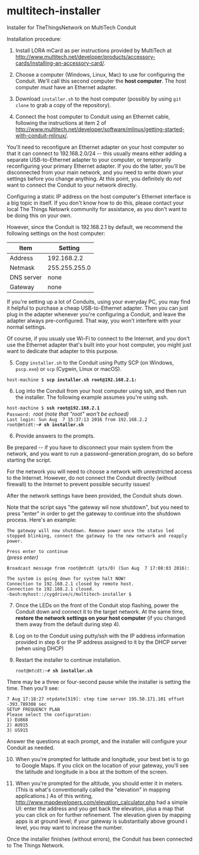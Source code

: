 # multitech-installer
Installer for TheThingsNetwork on MultiTech Conduit

Installation procedure:

1. Install LORA mCard as per instructions provided by MultiTech at
<http://www.multitech.net/developer/products/accessory-cards/installing-an-accessory-card/>.

2. Choose a computer (Windows, Linux, Mac) to use for configuring the Conduit. We'll call
this second computer the **host computer**. The host computer *must* have an Ethernet adapter.

3. Download `installer.sh` to the host computer (possibly
by using `git clone` to grab a copy of the repository). 

4. Connect the host computer to Conduit using an Ethernet cable, following the instructions at item 2 of
<http://www.multitech.net/developer/software/mlinux/getting-started-with-conduit-mlinux/>.

 You'll need to reconfigure an Ethernet adapter on your host computer so 
that it can connect to 192.168.2.0/24 -- this usually means either adding a
separate USB-to-Ethernet adapter to your computer, or temporarily reconfiguring
your primary Ethernet adapter. If you do the latter, you'll be disconnected
from your main network, and you need to write down your settings before you 
change anything. At this point, you definitely do *not* want to connect the Conduit
to your network directly.

 Configuring a static IP address on the host computer's Ethernet interface is a big topic in itself. If you
don't know how to do this, please contact your local The Things Netowrk community for
assistance, as you don't want to be doing this on your own.

 However, since the Conduit is 192.168.2.1 by default, we recommend the following settings on the host computer:

 Item|Setting
 ----|-------
 Address|192.168.2.2
 Netmask|255.255.255.0
 DNS server|none
 Gateway|none

 If you're setting up a lot of Conduits, using your everyday PC, you may find it helpful to purchase a cheap
USB-to-Ethernet adapter. Then you can just plug in the adapter whenever you're configuring a Conduit, and leave
the adapter always pre-configured. That way, you won't interfere with your normal settings.

 Of course, if you usualy use Wi-Fi to connect to the Internet, and you don't use the Ethernet adapter that's built
into your host computer, you might just want to dedicate that adapter to this purpose.  

5. Copy `installer.sh` to the Conduit using Putty SCP (on Windows, `pscp.exe`) or `scp` (Cygwin, Linux or macOS).

  `host-machine $ `**`scp installer.sh root@192.168.2.1:`**

6. Log into the Conduit from your host computer using ssh, and then run the installer. The following example assumes
you're using ssh.

  `host-machine $ `**`ssh root@192.168.2.1`**  
  `Password: `_root_ _(note that "root" won't be echoed)_  
  `Last login: Sun Aug  7 15:37:13 2016 from 192.168.2.2`  
  `root@mtcdt:~# `**`sh installer.sh`**

6. Provide answers to the prompts.  

 Be prepared -- if you have to disconnect your main system from the network, and you want to run a password-generation
 program, do so before starting the script.

   For the network you will need to choose a network with unrestricted access to the
   Internet. However, do not connect the Conduit directly (without firewall) to
   the Internet to prevent possible security issues!

   After the network settings have been provided, the Conduit shuts down. 

 Note that the script says "the gateway wil now shutdown", but you need to press "enter" in order to 
 get the gateway to continue into the shutdown process.  Here's an example:

 `The gateway will now shutdown. Remove power once the status led`   
 `stopped blinking, connect the gateway to the new network and reapply`  
 `power.`  

 `Press enter to continue`  
 _(press enter)_

 `Broadcast message from root@mtcdt (pts/0) (Sun Aug  7 17:08:03 2016):`  
  
 `The system is going down for system halt NOW!`  
 `Connection to 192.168.2.1 closed by remote host.`  
 `Connection to 192.168.2.1 closed.`  
 `-bash:myhost::/cygdrive/c/multitech-installer $ `

7. Once the
   LEDs on the front of the Conduit stop flashing, power the Conduit down and
   connect it to the target network. At the same time, **restore the network settings on your
   host computer** (if you changed them away from the default during step 4).

8. Log on to the Conduit using putty/ssh with the IP address information provided in
   step 6 or the IP address assigned to it by the DHCP server (when using DHCP)

9. Restart the installer to continue installation.

    `root@mtcdt:~# `**`sh installer.sh`**

 There may be a three or four-second pause while the installer is setting the time. Then you'll see:

  `7 Aug 17:18:27 ntpdate[519]: step time server 195.50.171.101 offset -393.789308 sec`  
  `SETUP FREQUENCY PLAN`  
  `Please select the configuration:`  
  `1) EU868`  
  `2) AU915`  
  `3) US915`  

 Answer the questions at each prompt, and the installer will configure your Conduit as needed.

10. When you're prompted for latitude and longitude, your best bet is to go to Google Maps. If you click on the location
 of your gateway, you'll see the latitude and longitude in a box at the bottom of the screen.

11. When you're prompted for the altitude, you should enter it in meters. (This is what's conventionally called the 
 "elevation" in mapping applications.) As of this writing, http://www.mapdevelopers.com/elevation_calculator.php 
 had a simple UI: enter the address and you get back the elevation, plus a map that you can click on for further 
 refinement. The elevation given by mapping apps is at ground level; if your gateway is substantially above ground i
 level, you may want to increase the number. 

Once the installer finishes (without errors), the Conduit has been connected to The Things Network.

